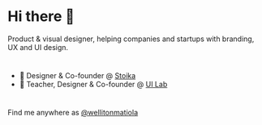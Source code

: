 # Hi there 👋
 Product & visual designer, helping companies and startups with branding, UX and UI design.


# 

- 🔭 Designer & Co-founder @ <a href="https://stoika.design/">Stoika</a>
- 🔭 Teacher, Designer & Co-founder @ <a href="https://uilab.com.br/">UI Lab</a>


#

Find me anywhere as <a href="https://instagram.com/wellitonmatiola/">@wellitonmatiola</a>
